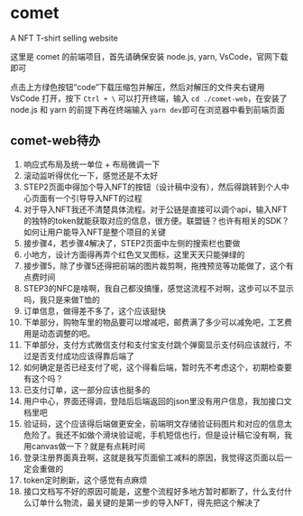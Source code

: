 # comet
A NFT T-shirt selling website

这里是 comet 的前端项目，首先请确保安装 node.js, yarn, VsCode，官网下载即可

点击上方绿色按钮“code”下载压缩包并解压，然后对解压的文件夹右键用 VsCode 打开，按下 `Ctrl + \` 可以打开终端，输入 `cd ./comet-web`，在安装了 node.js 和 yarn 的前提下再在终端输入 `yarn dev`即可在浏览器中看到前端页面



## comet-web待办

1. 响应式布局及统一单位 + 布局微调一下
2. 滚动监听得优化一下，感觉还是不太好
3. STEP2页面中得加个导入NFT的按钮（设计稿中没有），然后得跳转到个人中心页面有一个引导导入NFT的过程
4. 对于导入NFT我还不清楚具体流程。对于公链是直接可以调个api，输入NFT的独特的token就能获取对应的信息，很方便。联盟链？也许有相关的SDK？如何让用户能导入NFT是整个项目的关键
5. 接步骤4，若步骤4解决了，STEP2页面中左侧的搜索栏也要做
6. 小地方，设计方面得再弄个红色叉叉图标，这里天天只能弹绿的
7. 接步骤5，除了步骤5还得把前端的图片裁剪啊，拖拽预览等功能做了，这个有点费时间
8. STEP3的NFC是啥啊，我自己都没搞懂，感觉这流程不对啊，这步可以不显示吗，我只是来做T恤的
9. 订单信息，做得差不多了，这个应该挺快
10. 下单部分，购物车里的物品要可以增减吧，邮费满了多少可以减免吧，工艺费用是动态调整的吧。
11. 下单部分，支付方式微信支付和支付宝支付跳个弹窗显示支付码应该就行，不过是否支付成功应该得靠后端了
12. 如何确定是否已经支付了呢，这个得看后端，暂时先不考虑这个，初期检查要有这个吗？
13. 已支付订单，这一部分应该也挺多的
14. 用户中心，界面还得调，登陆后后端返回的json里没有用户信息，我加接口文档里吧
15. 验证码，这个应该得后端做更安全，前端明文存储验证码图片和对应的信息太危险了。我还不如做个滑块验证呢，手机短信也行，但是设计稿它没有啊，我用canvas做一下？就是有点耗时间
16. 登录注册界面真丑啊，这就是我写页面偷工减料的原因，我觉得这页面以后一定会重做的
17. token定时刷新，这个感觉有点麻烦
18. 接口文档写不好的原因可能是，这整个流程好多地方暂时都断了，什么支付什么订单什么物流，最关键的是第一步的导入NFT，得先把这个解决了
